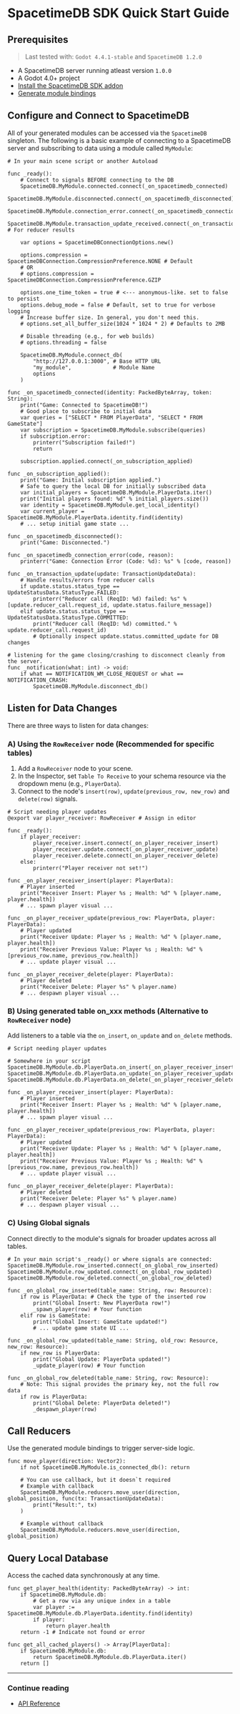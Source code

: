 # SpacetimeDB SDK Quick Start Guide

## Prerequisites

> Last tested with: `Godot 4.4.1-stable` and `SpacetimeDB 1.2.0`

-   A SpacetimeDB server running atleast version `1.0.0`
-   A Godot 4.0+ project
-   [Install the SpacetimeDB SDK addon](installation.md)
-   [Generate module bindings](codegen.md)

## Configure and Connect to SpacetimeDB

All of your generated modules can be accessed via the `SpacetimeDB` singleton. The following is a basic example of connecting to a SpacetimeDB server and subscribing to data using a module called `MyModule`:

```gdscript
# In your main scene script or another Autoload

func _ready():
    # Connect to signals BEFORE connecting to the DB
    SpacetimeDB.MyModule.connected.connect(_on_spacetimedb_connected)
    SpacetimeDB.MyModule.disconnected.connect(_on_spacetimedb_disconnected)
    SpacetimeDB.MyModule.connection_error.connect(_on_spacetimedb_connection_error)
    SpacetimeDB.MyModule.transaction_update_received.connect(_on_transaction_update) # For reducer results

    var options = SpacetimeDBConnectionOptions.new()

    options.compression = SpacetimeDBConnection.CompressionPreference.NONE # Default
    # OR
    # options.compression = SpacetimeDBConnection.CompressionPreference.GZIP

    options.one_time_token = true # <--- anonymous-like. set to false to persist
    options.debug_mode = false # Default, set to true for verbose logging
    # Increase buffer size. In general, you don't need this.
    # options.set_all_buffer_size(1024 * 1024 * 2) # Defaults to 2MB

    # Disable threading (e.g., for web builds)
    # options.threading = false

    SpacetimeDB.MyModule.connect_db(
        "http://127.0.0.1:3000", # Base HTTP URL
        "my_module",             # Module Name
        options
    )

func _on_spacetimedb_connected(identity: PackedByteArray, token: String):
    print("Game: Connected to SpacetimeDB!")
    # Good place to subscribe to initial data
    var queries = ["SELECT * FROM PlayerData", "SELECT * FROM GameState"]
    var subscription = SpacetimeDB.MyModule.subscribe(queries)
    if subscription.error:
        printerr("Subscription failed!")
        return

    subscription.applied.connect(_on_subscription_applied)

func _on_subscription_applied():
    print("Game: Initial subscription applied.")
    # Safe to query the local DB for initially subscribed data
    var initial_players = SpacetimeDB.MyModule.PlayerData.iter()
    print("Initial players found: %d" % initial_players.size())
    var identity = SpacetimeDB.MyModule.get_local_identity()
    var current_player = SpacetimeDB.MyModule.PlayerData.identity.find(identity)
    # ... setup initial game state ...

func _on_spacetimedb_disconnected():
    print("Game: Disconnected.")

func _on_spacetimedb_connection_error(code, reason):
    printerr("Game: Connection Error (Code: %d): %s" % [code, reason])

func _on_transaction_update(update: TransactionUpdateData):
    # Handle results/errors from reducer calls
    if update.status.status_type == UpdateStatusData.StatusType.FAILED:
        printerr("Reducer call (ReqID: %d) failed: %s" % [update.reducer_call.request_id, update.status.failure_message])
    elif update.status.status_type == UpdateStatusData.StatusType.COMMITTED:
        print("Reducer call (ReqID: %d) committed." % update.reducer_call.request_id)
        # Optionally inspect update.status.committed_update for DB changes

# listening for the game closing/crashing to disconnect cleanly from the server.
func _notification(what: int) -> void:
    if what == NOTIFICATION_WM_CLOSE_REQUEST or what == NOTIFICATION_CRASH:
        SpacetimeDB.MyModule.disconnect_db()
```

## Listen for Data Changes

There are three ways to listen for data changes:

### A) Using the `RowReceiver` node (Recommended for specific tables)

1.  Add a `RowReceiver` node to your scene.
2.  In the Inspector, set `Table To Receive` to your schema resource via the dropdown menu (e.g., `PlayerData`).
3.  Connect to the node's `insert(row)`, `update(previous_row, new_row)` and `delete(row)` signals.

```gdscript
# Script needing player updates
@export var player_receiver: RowReceiver # Assign in editor

func _ready():
    if player_receiver:
        player_receiver.insert.connect(_on_player_receiver_insert)
        player_receiver.update.connect(_on_player_receiver_update)
        player_receiver.delete.connect(_on_player_receiver_delete)
    else:
        printerr("Player receiver not set!")

func _on_player_receiver_insert(player: PlayerData):
    # Player inserted
    print("Receiver Insert: Player %s ; Health: %d" % [player.name, player.health])
    # ... spawn player visual ...

func _on_player_receiver_update(previous_row: PlayerData, player: PlayerData):
    # Player updated
    print("Receiver Update: Player %s ; Health: %d" % [player.name, player.health])
    print("Receiver Previous Value: Player %s ; Health: %d" % [previous_row.name, previous_row.health])
    # ... update player visual ...

func _on_player_receiver_delete(player: PlayerData):
    # Player deleted
    print("Receiver Delete: Player %s" % player.name)
    # ... despawn player visual ...
```

### B) Using generated table on_xxx methods (Alternative to `RowReceiver` node)

Add listeners to a table via the `on_insert`, `on_update` and `on_delete` methods.

```gdscript
# Script needing player updates

# Somewhere in your script
SpacetimeDB.MyModule.db.PlayerData.on_insert(_on_player_receiver_insert)
SpacetimeDB.MyModule.db.PlayerData.on_update(_on_player_receiver_update)
SpacetimeDB.MyModule.db.PlayerData.on_delete(_on_player_receiver_delete)

func _on_player_receiver_insert(player: PlayerData):
    # Player inserted
    print("Receiver Insert: Player %s ; Health: %d" % [player.name, player.health])
    # ... spawn player visual ...

func _on_player_receiver_update(previous_row: PlayerData, player: PlayerData):
    # Player updated
    print("Receiver Update: Player %s ; Health: %d" % [player.name, player.health])
    print("Receiver Previous Value: Player %s ; Health: %d" % [previous_row.name, previous_row.health])
    # ... update player visual ...

func _on_player_receiver_delete(player: PlayerData):
    # Player deleted
    print("Receiver Delete: Player %s" % player.name)
    # ... despawn player visual ...
```

### C) Using Global signals

Connect directly to the module's signals for broader updates across all tables.

```gdscript
# In your main script's _ready() or where signals are connected:
SpacetimeDB.MyModule.row_inserted.connect(_on_global_row_inserted)
SpacetimeDB.MyModule.row_updated.connect(_on_global_row_updated)
SpacetimeDB.MyModule.row_deleted.connect(_on_global_row_deleted)

func _on_global_row_inserted(table_name: String, row: Resource):
    if row is PlayerData: # Check the type of the inserted row
        print("Global Insert: New PlayerData row!")
        _spawn_player(row) # Your function
    elif row is GameState:
        print("Global Insert: GameState updated!")
        # ... update game state UI ...

func _on_global_row_updated(table_name: String, old_row: Resource, new_row: Resource):
    if new_row is PlayerData:
        print("Global Update: PlayerData updated!")
        _update_player(row) # Your function

func _on_global_row_deleted(table_name: String, row: Resource):
    # Note: This signal provides the primary key, not the full row data
    if row is PlayerData:
        print("Global Delete: PlayerData deleted!")
        _despawn_player(row)
```

## Call Reducers

Use the generated module bindings to trigger server-side logic.

```gdscript
func move_player(direction: Vector2):
    if not SpacetimeDB.MyModule.is_connected_db(): return

    # You can use callback, but it doesn`t required
    # Example with callback
    SpacetimeDB.MyModule.reducers.move_user(direction, global_position, func(tx: TransactionUpdateData):
        print("Result:", tx)
    )

    # Example without callback
    SpacetimeDB.MyModule.reducers.move_user(direction, global_position)
```

## Query Local Database

Access the cached data synchronously at any time.

```gdscript
func get_player_health(identity: PackedByteArray) -> int:
    if SpacetimeDB.MyModule.db:
        # Get a row via any unique index in a table
        var player := SpacetimeDB.MyModule.db.PlayerData.identity.find(identity)
        if player:
            return player.health
    return -1 # Indicate not found or error

func get_all_cached_players() -> Array[PlayerData]:
    if SpacetimeDB.MyModule.db:
        return SpacetimeDB.MyModule.db.PlayerData.iter()
    return []
```

---

### Continue reading

-   [API Reference](api.md)
